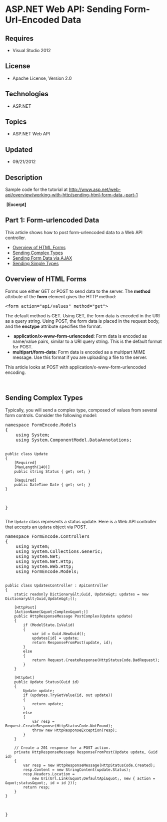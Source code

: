 # ASP.NET Web API: Sending Form-Url-Encoded Data
## Requires
- Visual Studio 2012
## License
- Apache License, Version 2.0
## Technologies
- ASP.NET
## Topics
- ASP.NET Web API
## Updated
- 09/21/2012
## Description

<p>Sample code for the tutorial at <a href="http://www.asp.net/web-api/overview/working-with-http/sending-html-form-data,-part-1">
http://www.asp.net/web-api/overview/working-with-http/sending-html-form-data,-part-1</a></p>
<p>&nbsp;<strong>[Excerpt]</strong></p>
<h2>Part 1: Form-urlencoded Data</h2>
<p>This article shows how to post form-urlencoded data to a Web API controller.</p>
<ul>
<li><a href="#overview_of_html_forms">Overview of HTML Forms</a> </li><li><a href="#sending_complex_types">Sending Complex Types</a> </li><li><a href="#sending_form_data_via_ajax">Sending Form Data via AJAX</a> </li><li><a href="#sending_simple_types">Sending Simple Types</a> </li></ul>
<h2 id="overview_of_html_forms">Overview of HTML Forms</h2>
<p>Forms use either GET or POST to send data to the server. The <strong>method</strong> attribute of the
<strong>form</strong> element gives the HTTP method:</p>
<pre class="prettyprint">&lt;form action=&quot;api/values&quot; method=&quot;get&quot;&gt;</pre>
<p>The default method is GET. Using GET, the form data is encoded in the URI as a query string. Using POST, the form data is placed in the request body, and the
<strong>enctype</strong> attribute specifies the format.</p>
<ul>
<li><strong>&nbsp;application/x-www-form-urlencoded</strong>: Form data is encoded as name/value pairs, similar to a URI query string. This is the default format for POST.
</li><li><strong>multipart/form-data</strong>: Form data is encoded as a multipart MIME message. Use this format if you are uploading a file to the server.
</li></ul>
<p>This article looks at POST with application/x-www-form-urlencoded encoding.</p>
<p>&nbsp;</p>
<h2 id="sending_complex_types">Sending Complex Types</h2>
<p>Typically, you will send a complex type, composed of values from several form controls. Consider the following model:</p>
<pre class="prettyprint">namespace FormEncode.Models
{
    using System;
    using System.ComponentModel.DataAnnotations;

    public class Update
    {
        [Required]
        [MaxLength(140)]
        public string Status { get; set; }

        [Required]
        public DateTime Date { get; set; }
    }
}</pre>
<p>The <code>Update</code> class represents a status update. Here is a Web API controller that accepts an
<code>Update</code> object via POST.</p>
<pre class="prettyprint">namespace FormEncode.Controllers
{
    using System;
    using System.Collections.Generic;
    using System.Net;
    using System.Net.Http;
    using System.Web.Http;
    using FormEncode.Models;

    public class UpdatesController : ApiController
    {
        static readonly Dictionary&lt;Guid, Update&gt; updates = new Dictionary&lt;Guid,Update&gt;();

        [HttpPost]
        [ActionName(&quot;Complex&quot;)]
        public HttpResponseMessage PostComplex(Update update)
        {
            if (ModelState.IsValid)
            {
                var id = Guid.NewGuid();
                updates[id] = update;
                return ResponseFromPost(update, id);
            }
            else
            {
                return Request.CreateResponse(HttpStatusCode.BadRequest);
            }
        }

        [HttpGet]
        public Update Status(Guid id)
        {
            Update update;
            if (updates.TryGetValue(id, out update))
            {
                return update;
            }
            else
            {
                var resp = Request.CreateResponse(HttpStatusCode.NotFound);
                throw new HttpResponseException(resp);
            }
        }

        // Create a 201 response for a POST action.
        private HttpResponseMessage ResponseFromPost(Update update, Guid id)
        {
            var resp = new HttpResponseMessage(HttpStatusCode.Created);
            resp.Content = new StringContent(update.Status);
            resp.Headers.Location = 
                new Uri(Url.Link(&quot;DefaultApi&quot;, new { action = &quot;status&quot;, id = id }));
            return resp;
        }
    }
}</pre>
